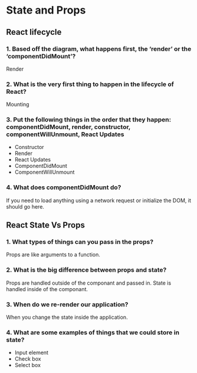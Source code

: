 # State and Props

## React lifecycle

### 1. Based off the diagram, what happens first, the ‘render’ or the ‘componentDidMount’?
Render

### 2. What is the very first thing to happen in the lifecycle of React?
Mounting

### 3. Put the following things in the order that they happen: componentDidMount, render, constructor, componentWillUnmount, React Updates
- Constructor
- Render
- React Updates
- ComponentDidMount
- ComponentWillUnmount

### 4. What does componentDidMount do?
 If you need to load anything using a network request or initialize the DOM, it should go here.

## React State Vs Props

### 1. What types of things can you pass in the props?
Props are like arguments to a function.

### 2. What is the big difference between props and state?
Props are handled outside of the componant and passed in. State is handled inside of the componant.

### 3. When do we re-render our application?
When you change the state inside the application.

### 4. What are some examples of things that we could store in state?
- Input element
- Check box
- Select box